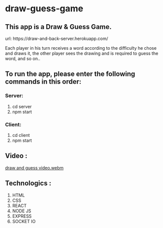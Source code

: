 # draw-guess-game

<h2>This app is a Draw & Guess Game.</h2>
url: https://draw-and-back-server.herokuapp.com/
<p>Each player in his turn receives a word according to the difficulty he chose and draws it, the other player sees the drawing and is required to guess the word, and so on..</p>

<h2>To run the app, please enter the following commands in this order:</h2>
<h3>Server: </h3>
<ol>
  <li>cd server</li>
  <li>npm start</li>
</ol>

<h3>Client: </h3>
<ol>
  <li>cd client</li>
  <li>npm start</li>
</ol>

<h2>Video :</h2>

[draw and guess video.webm](https://user-images.githubusercontent.com/94534918/206864582-c14fcaec-ba94-48a9-b508-5010a665b2b8.webm)

<h2>Technologics :</h2>
<ol>
  <li>HTML</li>
  <li>CSS</li>
  <li>REACT</li>
  <li>NODE JS</li>
  <li>EXPRESS</li>
  <li>SOCKET IO</li>
 </ol>
